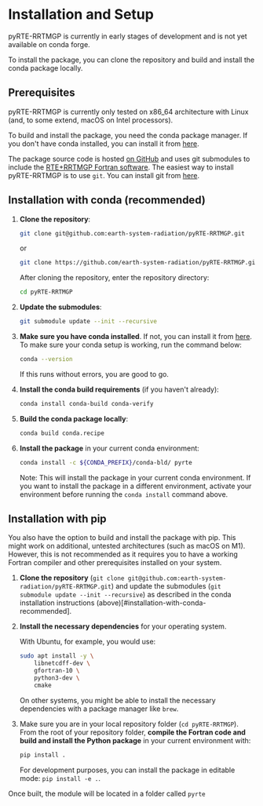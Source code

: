 # Installation and Setup

pyRTE-RRTMGP is currently in early stages of development and is not yet available on conda forge.

To install the package, you can clone the repository and build and install the conda package locally.

## Prerequisites

pyRTE-RRTMGP is currently only tested on x86_64 architecture with Linux (and, to some extend, macOS on Intel processors).

To build and install the package, you need the conda package manager. If you don't have conda installed, you can install it from [here](https://docs.conda.io/en/latest/miniconda.html).

The package source code is hosted [on GitHub](https://github.com/earth-system-radiation/pyRTE-RRTMGP) and uses git submodules to include the [RTE+RRTMGP Fortran software](https://earth-system-radiation.github.io/rte-rrtmgp/). The easiest way to install pyRTE-RRTMGP is to use `git`. You can install git from [here](https://git-scm.com/downloads).

## Installation with conda (recommended)

1. **Clone the repository**:

    ```bash
    git clone git@github.com:earth-system-radiation/pyRTE-RRTMGP.git
    ```

    or

    ```bash
    git clone https://github.com/earth-system-radiation/pyRTE-RRTMGP.git
    ```

    After cloning the repository, enter the repository directory:

    ```bash
    cd pyRTE-RRTMGP
    ```

2. **Update the submodules**:

    ```bash
    git submodule update --init --recursive
    ```

3. **Make sure you have conda installed**. If not, you can install it from [here](https://docs.conda.io/en/latest/miniconda.html).
    To make sure your conda setup is working, run the command below:

    ```bash
    conda --version
    ```

    If this runs without errors, you are good to go.

4. **Install the conda build requirements** (if you haven't already):

    ```bash
    conda install conda-build conda-verify
    ```

5. **Build the conda package locally**:

    ```bash
    conda build conda.recipe
    ```

6. **Install the package** in your current conda environment:

    ```bash
    conda install -c ${CONDA_PREFIX}/conda-bld/ pyrte
    ```

    Note: This will install the package in your current conda environment. If you want to install the package in a different environment, activate your environment before running the `conda install` command above.

## Installation with pip

You also have the option to build and install the package with pip. This might work on additional, untested architectures (such as macOS on M1). However, this is not recommended as it requires you to have a working Fortran compiler and other prerequisites installed on your system.

1. **Clone the repository** (``git clone git@github.com:earth-system-radiation/pyRTE-RRTMGP.git``) and update the submodules (``git submodule update --init --recursive``) as described in the conda installation instructions (above)[#installation-with-conda-recommended].

2. **Install the necessary dependencies** for your operating system.

    With Ubuntu, for example, you would use:

    ``` bash
    sudo apt install -y \
        libnetcdff-dev \
        gfortran-10 \
        python3-dev \
        cmake
    ```

    On other systems, you might be able to install the necessary dependencies with a package manager like `brew`.

3. Make sure you are in your local repository  folder (`cd pyRTE-RRTMGP`). From the root of your repository folder, **compile the Fortran code and build and install the Python package** in your current environment with:

    ``` bash
    pip install .
    ```

    For development purposes, you can install the package in editable mode: ``pip install -e .``.

Once built, the module will be located in a folder called `pyrte`
